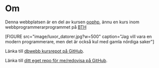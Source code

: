 ---
---
Om
=========================


Denna webbplatsen är en del av kursen [oophp](https://dbwebb.se/kurser/oophp-v4), ännu en kurs inom webbprogrammerarprogrammet på [BTH](https://www.bth.se/)


[FIGURE src="image/luxor_datorer.jpg?w=500" caption="Jag vill vara en modern programmerare, men det är också kul med gamla nördiga saker"]





Länka till [dbwebb kursrepot på GitHub](https://github.com/dbwebb-se/oophp).

Länka till [ditt eget repo för me/redovisa på GitHub](https://github.com/klaswarna/oophp.git).

